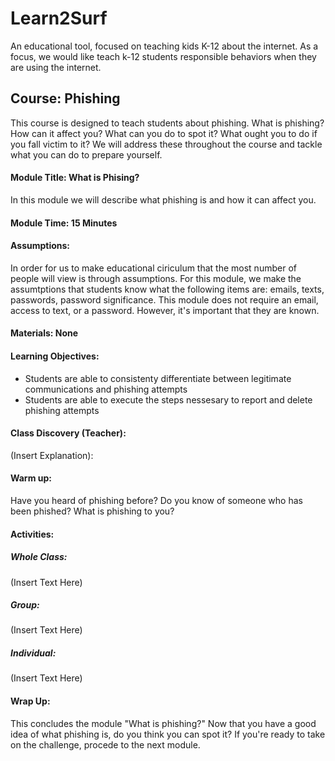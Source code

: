 # Learn2Surf
An educational tool, focused on teaching kids K-12 about the internet. As a focus, we would like teach k-12 students responsible behaviors  when they are using the internet. 

## Course: Phishing

This course is designed to teach students about phishing. What is phishing?  How can it affect you? What can you do to spot it? What ought you to do if you fall victim to it? We will address these throughout the course and tackle what you can do to prepare yourself. 


#### Module Title: What is Phising?

In this module we will describe what phishing is and how it can affect you. 

#### Module Time: 15 Minutes

#### Assumptions:

In order for us to make educational ciriculum that the most number of people will view is through assumptions. For this module, we make the assumtptions that students know what the following items are: emails, texts, passwords, password significance. This module does not require an email, access to text, or a password. However, it's important that they are known.

#### Materials: None

#### Learning Objectives:

* Students are able to consistenty differentiate between legitimate communications and phishing attempts
* Students are able to execute the steps nessesary to report and delete phishing attempts

#### Class Discovery (Teacher):

(Insert Explanation):

#### Warm up:

Have you heard of phishing before?
Do you know of someone who has been phished?
What is phishing to you?

#### Activities:

##### Whole Class:

(Insert Text Here)

##### Group:

(Insert Text Here)

##### Individual: 

(Insert Text Here)

#### Wrap Up:

This concludes the module "What is phishing?" Now that you have a good idea of what phishing is, do you think you can spot it? If you're ready to take on the challenge, procede to the next module.







